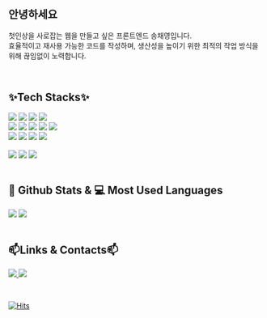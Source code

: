 ## 안녕하세요
첫인상을 사로잡는 웹을 만들고 싶은 프론트엔드 송채영입니다. <br/>
효율적이고 재사용 가능한 코드를 작성하며, 생산성을 높이기 위한 최적의 작업 방식을 위해 끊임없이 노력합니다.

<br/> 

## ✨Tech Stacks✨
<div>
<span><img src="https://img.shields.io/badge/javascript-%23F7DF1E.svg?&style=for-the-badge&logo=javascript&logoColor=black" /></span>
<span><img src="https://img.shields.io/badge/react-%2361DAFB.svg?&style=for-the-badge&logo=react&logoColor=black" /></span>
<img src="https://img.shields.io/badge/typescript-%233178C6.svg?&style=for-the-badge&logo=typescript&logoColor=white" />
<img src="https://img.shields.io/badge/next.js-%23000000.svg?&style=for-the-badge&logo=next.js&logoColor=white" /> </div> 
<div style="margin: ; text-align: left;" "text-align: left;">
          <img src="https://img.shields.io/badge/HTML5-E34F26?style=for-the-badge&logo=HTML5&logoColor=white">
          <img src="https://img.shields.io/badge/CSS3-1572B6?style=for-the-badge&logo=CSS3&logoColor=white">
          <img src="https://img.shields.io/badge/React Query-FF4154?style=for-the-badge&logo=React Query&logoColor=white">
          <img src="https://img.shields.io/badge/Recoil-0179f3?style=for-the-badge&logo=Recoil&logoColor=white">
          <img src="https://img.shields.io/badge/Redux-764ABC?style=for-the-badge&logo=Redux&logoColor=white">
          <br/><img src="https://img.shields.io/badge/Node.js-339933?style=for-the-badge&logo=Node.js&logoColor=white">
          <img src="https://img.shields.io/badge/Vercel-000000?style=for-the-badge&logo=Vercel&logoColor=white">
          <img src="https://img.shields.io/badge/Firebase-FFCA28?style=for-the-badge&logo=Firebase&logoColor=white">
          <img src="https://img.shields.io/badge/Netlify-00C7B7?style=for-the-badge&logo=Netlify&logoColor=white"> </div>
          <br/>
    <div style="margin: ; text-align: left;" "text-align: left;"> <img src="https://img.shields.io/badge/Github-181717?style=for-the-badge&logo=Github&logoColor=white">
          <img src="https://img.shields.io/badge/Figma-F24E1E?style=for-the-badge&logo=Figma&logoColor=white">
          <img src="https://img.shields.io/badge/Slack-4A154B?style=for-the-badge&logo=Slack&logoColor=white">
          </div>

<br/>

## 🔋 Github Stats & 💻 Most Used Languages

  <div style="text-align: left;"> 
<div style="text-align: left;"> <img src="https://github-readme-stats.vercel.app/api?username=song-chaeyoung&bg_color=180,010101,00000000&title_color=ffffff&text_color=ffffff"/> <img src="https://github-readme-stats.vercel.app/api/top-langs/?username=song-chaeyoung&layout=compact&bg_color=180,010101,00000000&title_color=ffffff&text_color=ffffff"/> </div> 

<br/>

## 📫Links & Contacts📫
<a href="https://velog.io/@scy512/posts"> <img src="https://img.shields.io/badge/Velog-20C997?style=for-the-badge&logo=Velog&logoColor=white&link="> </a>
<a href=mailto:> <img src="https://img.shields.io/badge/Gmail-EA4335?style=for-the-badge&logo=Gmail&logoColor=white&link=mailto:"> </a>

<br/>

    


[![Hits](https://hits.seeyoufarm.com/api/count/incr/badge.svg?url=https%3A%2F%2Fgithub.com%2Fsong-chaeyoung%2Fhit-counter&count_bg=%23000000&title_bg=%23000000&icon=github.svg&icon_color=%23E7E7E7&title=hits%21&edge_flat=true)](https://hits.seeyoufarm.com)





    
